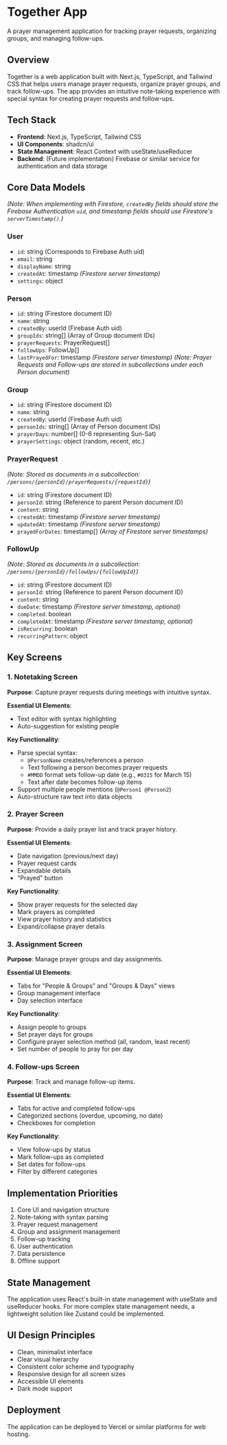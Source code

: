 # Together App

A prayer management application for tracking prayer requests, organizing groups, and managing follow-ups.

## Overview

Together is a web application built with Next.js, TypeScript, and Tailwind CSS that helps users manage prayer requests, organize prayer groups, and track follow-ups. The app provides an intuitive note-taking experience with special syntax for creating prayer requests and follow-ups.

## Tech Stack

- **Frontend**: Next.js, TypeScript, Tailwind CSS
- **UI Components**: shadcn/ui
- **State Management**: React Context with useState/useReducer
- **Backend**: (Future implementation) Firebase or similar service for authentication and data storage

## Core Data Models

*(Note: When implementing with Firestore, `createdBy` fields should store the Firebase Authentication `uid`, and timestamp fields should use Firestore's `serverTimestamp()`.)*

### User
- `id`: string (Corresponds to Firebase Auth uid)
- `email`: string
- `displayName`: string
- `createdAt`: timestamp *(Firestore server timestamp)*
- `settings`: object

### Person
- `id`: string (Firestore document ID)
- `name`: string
- `createdBy`: userId (Firebase Auth uid)
- `groupIds`: string[] (Array of Group document IDs)
- `prayerRequests`: PrayerRequest[]
- `followUps`: FollowUp[]
- `lastPrayedFor`: timestamp *(Firestore server timestamp)*
*(Note: Prayer Requests and Follow-ups are stored in subcollections under each Person document)*

### Group
- `id`: string (Firestore document ID)
- `name`: string
- `createdBy`: userId (Firebase Auth uid)
- `personIds`: string[] (Array of Person document IDs)
- `prayerDays`: number[] (0-6 representing Sun-Sat)
- `prayerSettings`: object (random, recent, etc.)

### PrayerRequest
*(Note: Stored as documents in a subcollection: `/persons/{personId}/prayerRequests/{requestId}`)*
- `id`: string (Firestore document ID)
- `personId`: string (Reference to parent Person document ID)
- `content`: string
- `createdAt`: timestamp *(Firestore server timestamp)*
- `updatedAt`: timestamp *(Firestore server timestamp)*
- `prayedForDates`: timestamp[] *(Array of Firestore server timestamps)*

### FollowUp
*(Note: Stored as documents in a subcollection: `/persons/{personId}/followUps/{followUpId}`)*
- `id`: string (Firestore document ID)
- `personId`: string (Reference to parent Person document ID)
- `content`: string
- `dueDate`: timestamp *(Firestore server timestamp, optional)*
- `completed`: boolean
- `completedAt`: timestamp *(Firestore server timestamp, optional)*
- `isRecurring`: boolean
- `recurringPattern`: object

## Key Screens

### 1. Notetaking Screen

**Purpose**: Capture prayer requests during meetings with intuitive syntax.

**Essential UI Elements**:
- Text editor with syntax highlighting
- Auto-suggestion for existing people

**Key Functionality**:
- Parse special syntax:
  - `@PersonName` creates/references a person
  - Text following a person becomes prayer requests
  - `#MMDD` format sets follow-up date (e.g., `#0315` for March 15)
  - Text after date becomes follow-up items
- Support multiple people mentions (`@Person1 @Person2`)
- Auto-structure raw text into data objects

### 2. Prayer Screen

**Purpose**: Provide a daily prayer list and track prayer history.

**Essential UI Elements**:
- Date navigation (previous/next day)
- Prayer request cards
- Expandable details
- "Prayed" button

**Key Functionality**:
- Show prayer requests for the selected day
- Mark prayers as completed
- View prayer history and statistics
- Expand/collapse prayer details

### 3. Assignment Screen

**Purpose**: Manage prayer groups and day assignments.

**Essential UI Elements**:
- Tabs for "People & Groups" and "Groups & Days" views
- Group management interface
- Day selection interface

**Key Functionality**:
- Assign people to groups
- Set prayer days for groups
- Configure prayer selection method (all, random, least recent)
- Set number of people to pray for per day

### 4. Follow-ups Screen

**Purpose**: Track and manage follow-up items.

**Essential UI Elements**:
- Tabs for active and completed follow-ups
- Categorized sections (overdue, upcoming, no date)
- Checkboxes for completion

**Key Functionality**:
- View follow-ups by status
- Mark follow-ups as completed
- Set dates for follow-ups
- Filter by different categories

## Implementation Priorities

1. Core UI and navigation structure
2. Note-taking with syntax parsing
3. Prayer request management
4. Group and assignment management
5. Follow-up tracking
6. User authentication
7. Data persistence
8. Offline support

## State Management

The application uses React's built-in state management with useState and useReducer hooks. For more complex state management needs, a lightweight solution like Zustand could be implemented.

## UI Design Principles

- Clean, minimalist interface
- Clear visual hierarchy
- Consistent color scheme and typography
- Responsive design for all screen sizes
- Accessible UI elements
- Dark mode support

## Deployment

The application can be deployed to Vercel or similar platforms for web hosting.

